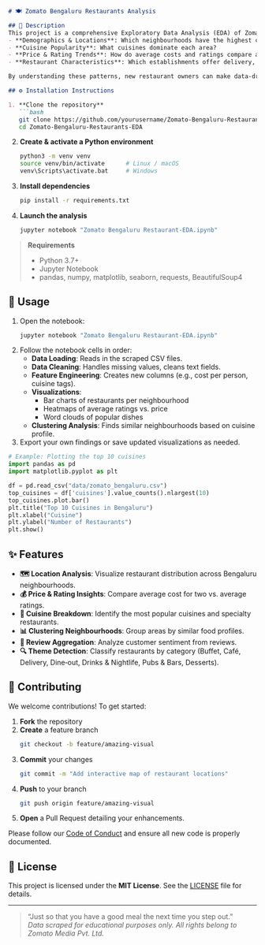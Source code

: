 ```markdown
# 🍽️ Zomato Bengaluru Restaurants Analysis   

## 📖 Description
This project is a comprehensive Exploratory Data Analysis (EDA) of Zomato’s Bengaluru restaurant dataset (as of March 15, 2019). It aims to uncover insights on:
- **Demographics & Locations**: Which neighbourhoods have the highest concentration of restaurants?  
- **Cuisine Popularity**: What cuisines dominate each area?  
- **Price & Rating Trends**: How do average costs and ratings compare across neighbourhoods?  
- **Restaurant Characteristics**: Which establishments offer delivery, table booking, buffets, etc.?

By understanding these patterns, new restaurant owners can make data‑driven decisions about theme, menu, pricing, and ideal location.

## ⚙️ Installation Instructions

1. **Clone the repository**  
   ```bash
   git clone https://github.com/yourusername/Zomato-Bengaluru-Restaurants-EDA.git
   cd Zomato-Bengaluru-Restaurants-EDA
   ```

2. **Create & activate a Python environment**  
   ```bash
   python3 -m venv venv
   source venv/bin/activate      # Linux / macOS
   venv\Scripts\activate.bat     # Windows
   ```

3. **Install dependencies**  
   ```bash
   pip install -r requirements.txt
   ```

4. **Launch the analysis**  
   ```bash
   jupyter notebook "Zomato Bengaluru Restaurant-EDA.ipynb"
   ```

> **Requirements**  
> - Python 3.7+  
> - Jupyter Notebook  
> - pandas, numpy, matplotlib, seaborn, requests, BeautifulSoup4

## 🚀 Usage

1. Open the notebook:  
   ```bash
   jupyter notebook "Zomato Bengaluru Restaurant-EDA.ipynb"
   ```
2. Follow the notebook cells in order:  
   - **Data Loading**: Reads in the scraped CSV files.  
   - **Data Cleaning**: Handles missing values, cleans text fields.  
   - **Feature Engineering**: Creates new columns (e.g., cost per person, cuisine tags).  
   - **Visualizations**:  
     - Bar charts of restaurants per neighbourhood  
     - Heatmaps of average ratings vs. price  
     - Word clouds of popular dishes  
   - **Clustering Analysis**: Finds similar neighbourhoods based on cuisine profile.  
3. Export your own findings or save updated visualizations as needed.

```python
# Example: Plotting the top 10 cuisines
import pandas as pd
import matplotlib.pyplot as plt

df = pd.read_csv("data/zomato_bengaluru.csv")
top_cuisines = df['cuisines'].value_counts().nlargest(10)
top_cuisines.plot.bar()
plt.title("Top 10 Cuisines in Bengaluru")
plt.xlabel("Cuisine")
plt.ylabel("Number of Restaurants")
plt.show()
```

## ✨ Features

- **🗺️ Location Analysis**: Visualize restaurant distribution across Bengaluru neighbourhoods.  
- **💰 Price & Rating Insights**: Compare average cost for two vs. average ratings.  
- **🍣 Cuisine Breakdown**: Identify the most popular cuisines and specialty restaurants.  
- **📊 Clustering Neighbourhoods**: Group areas by similar food profiles.  
- **📝 Review Aggregation**: Analyze customer sentiment from reviews.  
- **🔍 Theme Detection**: Classify restaurants by category (Buffet, Café, Delivery, Dine‑out, Drinks & Nightlife, Pubs & Bars, Desserts).

## 🤝 Contributing

We welcome contributions! To get started:
1. **Fork** the repository  
2. **Create** a feature branch  
   ```bash
   git checkout -b feature/amazing-visual
   ```
3. **Commit** your changes  
   ```bash
   git commit -m "Add interactive map of restaurant locations"
   ```
4. **Push** to your branch  
   ```bash
   git push origin feature/amazing-visual
   ```
5. **Open** a Pull Request detailing your enhancements.

Please follow our [Code of Conduct](CODE_OF_CONDUCT.md) and ensure all new code is properly documented.

## 📄 License

This project is licensed under the **MIT License**. See the [LICENSE](LICENSE) file for details.

---

> “Just so that you have a good meal the next time you step out.”  
> _Data scraped for educational purposes only. All rights belong to Zomato Media Pvt. Ltd._  
```

